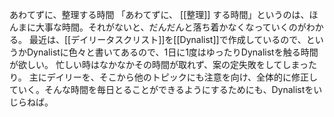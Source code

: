 あわてずに、整理する時間
「あわてずに、 [[整理]] する時間」というのは、ほんまに大事な時間。それがないと、だんだんと落ち着かなくなっていくのがわかる。
最近は、[[デイリータスクリスト]]を[[Dynalist]]で作成しているので、というかDynalistに色々と書いてあるので、1日に1度はゆったりDynalistを触る時間が欲しい。
忙しい時はなかなかその時間が取れず、案の定失敗をしてしまったり。
主にデイリーを、そこから他のトピックにも注意を向け、全体的に修正していく。そんな時間を毎日とることができるようにするためにも、Dynalistをいじらねば。

